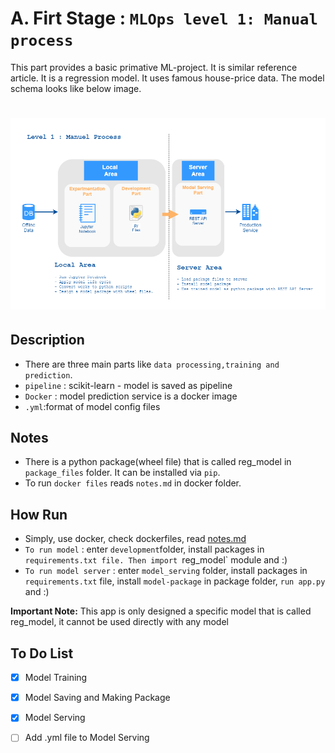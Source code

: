 # A. Firt Stage : `MLOps level 1: Manual process`

This part provides a basic primative ML-project. It is similar reference article. It is a regression model. It uses famous house-price data. The model schema looks like below image.

![firt_part](docs/image/ml-level-1.png)
=======

## Description

- There are three main parts like `data processing,training and prediction`.
- `pipeline` : scikit-learn - model is saved as pipeline
- `Docker` : model prediction service is a docker image  
- `.yml`:format of model config files


## Notes

- There is a python package(wheel file) that is called reg_model in `package_files` folder. It can be installed via `pip`.
- To run `docker files`  reads `notes.md` in docker folder.

## How Run

- Simply, use docker, check dockerfiles, read [notes.md](docker/notes.md)
- `To run model` : enter `development`folder, install packages in `requirements.txt file. Then import `reg_model` module and :) 
- `To run model server` : enter `model_serving` folder, install packages in `requirements.txt` file, install `model-package` in package folder, `run app.py` and :) 


**Important Note:**
This app is only designed a specific model that is called reg_model, it cannot be used directly with any model

## To Do List

- [x] Model Training
- [x] Model Saving and Making Package
- [x] Model Serving
- [ ] Add .yml file to Model Serving

